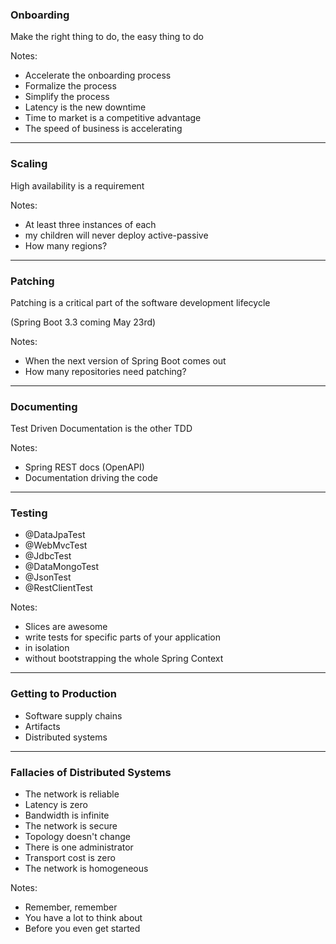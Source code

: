 ### Onboarding

Make the right thing to do, the easy thing to do

Notes:
- Accelerate the onboarding process
- Formalize the process
- Simplify the process
- Latency is the new downtime
- Time to market is a competitive advantage
- The speed of business is accelerating

---

### Scaling

High availability is a requirement

Notes:
- At least three instances of each
- my children will never deploy active-passive
- How many regions?

---

### Patching

Patching is a critical part of the software development lifecycle

(Spring Boot 3.3 coming May 23rd)

Notes:
- When the next version of Spring Boot comes out
- How many repositories need patching?

---

### Documenting

Test Driven Documentation is the other TDD

Notes:
- Spring REST docs (OpenAPI)
- Documentation driving the code

---

### Testing

- @DataJpaTest
- @WebMvcTest
- @JdbcTest
- @DataMongoTest
- @JsonTest
- @RestClientTest

Notes:
- Slices are awesome
- write tests for specific parts of your application
- in isolation
- without bootstrapping the whole Spring Context

---

### Getting to Production

- Software supply chains
- Artifacts
- Distributed systems

---

### Fallacies of Distributed Systems

- The network is reliable
- Latency is zero
- Bandwidth is infinite
- The network is secure
- Topology doesn't change
- There is one administrator
- Transport cost is zero
- The network is homogeneous

Notes:
- Remember, remember
- You have a lot to think about
- Before you even get started